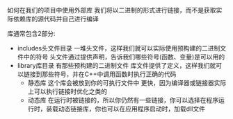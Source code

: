 如何在我们的项目中使用外部库
我们将以二进制的形式进行链接，而不是获取实际依赖库的源代码并自己进行编译

库通常包含2部分:
- includes头文件目录
  一堆头文件，这样我们就可以实际使用预构建的二进制文件中的符号
  头文件通过提供声明，告诉我们哪些符号(函数、变量)是可以用的
- library库目录
  有那些预构建的二进制文件
  库文件提供了定义，这样我们就可以链接到那些符号，并在C++中调用函数时执行正确的代码
  - 静态库
    这个库会被放到你的可执行文件中
    更快，因为编译器或链接器实际上可以执行链接时优化之类的
  - 动态库
    在运行时被链接的，所以你仍然有一些链接，你可以选择在程序运行时，装载动态链接库，你也可以在应用程序启动时，加载dll文件
